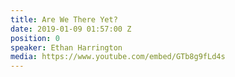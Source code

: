 ```yaml
---
title: Are We There Yet?
date: 2019-01-09 01:57:00 Z
position: 0
speaker: Ethan Harrington
media: https://www.youtube.com/embed/GTb8g9fLd4s
---
```


